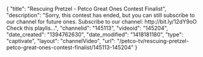 {
    "title": "Rescuing Pretzel - Petco Great Ones Contest Finalist",
    "description": "Sorry, this contest has ended, but you can still subscribe to our channel for future ones. Subscribe to our channel: http:\/\/bit.ly\/12dY9oO Check this playlis...",
    "channelid": "145113",
    "videoid": "145204",
    "date_created": "1394762630",
    "date_modified": "1418181180",
    "type": "captivate",
    "layout": "channelVideo",
    "url": "\/petco-tv\/rescuing-pretzel-petco-great-ones-contest-finalist\/145113-145204"
}